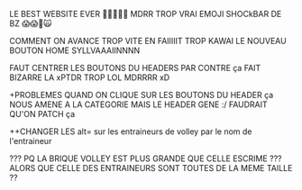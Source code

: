 LE BEST WEBSITE EVER 🥶✨🗿🇫🇷
MDRR TROP VRAI EMOJI SHOCkBAR DE BZ 😱😱🤯🙀

COMMENT ON AVANCE TROP VITE EN FAIIIIIT TROP KAWAI LE NOUVEAU BOUTON HOME SYLLVAAAIINNNN

FAUT CENTRER LES BOUTONS DU HEADERS PAR CONTRE ça FAIT BIZARRE LA xPTDR TROP LOL MDRRRR xD

+PROBLEMES QUAND ON CLIQUE SUR LES BOUTONS DU HEADER ça NOUS AMENE A LA CATEGORIE MAIS LE HEADER GENE :/ FAUDRAIT QU'ON PATCH ça 

++CHANGER LES alt= sur les entraineurs de volley par le nom de l'entraineur

??? PQ LA BRIQUE VOLLEY EST PLUS GRANDE QUE CELLE ESCRIME ??? ALORS QUE CELLE DES ENTRAINEURS SONT TOUTES DE LA MEME TAILLE ??
